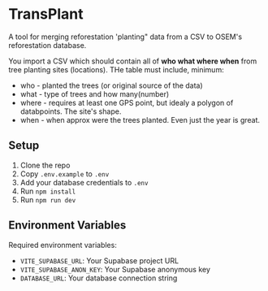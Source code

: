 # TransPlant

A tool for merging reforestation 'planting" data from a CSV to OSEM's reforestation database.

You import a CSV which should contain all of **who what where when** from tree planting sites (locations). 
THe table must include, minimum:
- who - planted the trees (or original source of the data)
- what - type of trees and how many(number)
- where - requires at least one GPS point, but idealy a polygon of databpoints. The site's shape.
- when - when approx were the trees planted. Even just the year is great.  


## Setup

1. Clone the repo
2. Copy `.env.example` to `.env`
3. Add your database credentials to `.env`
4. Run `npm install`
5. Run `npm run dev`

## Environment Variables

Required environment variables:
- `VITE_SUPABASE_URL`: Your Supabase project URL
- `VITE_SUPABASE_ANON_KEY`: Your Supabase anonymous key
- `DATABASE_URL`: Your database connection string
